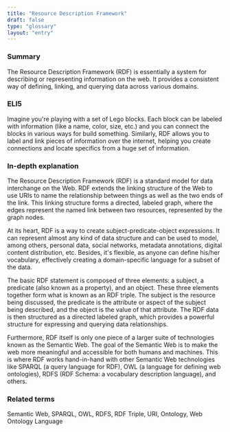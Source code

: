 ```yaml
---
title: "Resource Description Framework"
draft: false
type: "glossary"
layout: "entry"
---
```


### Summary
The Resource Description Framework (RDF) is essentially a system for describing or representing information on the web. It provides a consistent way of defining, linking, and querying data across various domains. 

### ELI5
Imagine you're playing with a set of Lego blocks. Each block can be labeled with information (like a name, color, size, etc.) and you can connect the blocks in various ways for build something. Similarly, RDF allows you to label and link pieces of information over the internet, helping you create connections and locate specifics from a huge set of information.

### In-depth explanation
The Resource Description Framework (RDF) is a standard model for data interchange on the Web. RDF extends the linking structure of the Web to use URIs to name the relationship between things as well as the two ends of the link. This linking structure forms a directed, labeled graph, where the edges represent the named link between two resources, represented by the graph nodes.

At its heart, RDF is a way to create subject-predicate-object expressions. It can represent almost any kind of data structure and can be used to model, among others, personal data, social networks, metadata annotations, digital content distribution, etc. Besides, it's flexible, as anyone can define his/her vocabulary, effectively creating a domain-specific language for a subset of the data.

The basic RDF statement is composed of three elements: a subject, a predicate (also known as a property), and an object. These three elements together form what is known as an RDF triple. The subject is the resource being discussed, the predicate is the attribute or aspect of the subject being described, and the object is the value of that attribute. The RDF data is then structured as a directed labeled graph, which provides a powerful structure for expressing and querying data relationships.

Furthermore, RDF itself is only one piece of a larger suite of technologies known as the Semantic Web. The goal of the Semantic Web is to make the web more meaningful and accessible for both humans and machines. This is where RDF works hand-in-hand with other Semantic Web technologies like SPARQL (a query language for RDF), OWL (a language for defining web ontologies), RDFS (RDF Schema: a vocabulary description language), and others.

### Related terms
Semantic Web, SPARQL, OWL, RDFS, RDF Triple, URI, Ontology, Web Ontology Language
